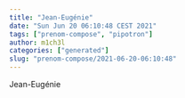 ```yaml
---
title: "Jean-Eugénie"
date: "Sun Jun 20 06:10:48 CEST 2021"
tags: ["prenom-compose", "pipotron"]
author: m1ch3l
categories: ["generated"]
slug: "prenom-compose/2021-06-20-06:10:48"
---
```


Jean-Eugénie
